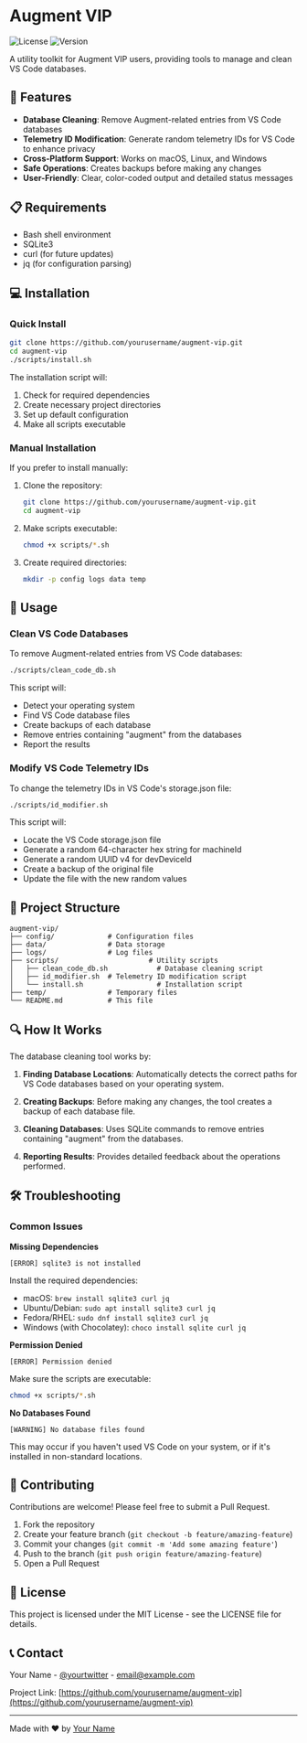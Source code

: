 # Augment VIP

![License](https://img.shields.io/badge/license-MIT-blue.svg)
![Version](https://img.shields.io/badge/version-1.0.0-green.svg)

A utility toolkit for Augment VIP users, providing tools to manage and clean VS Code databases.

## 🚀 Features

- **Database Cleaning**: Remove Augment-related entries from VS Code databases
- **Telemetry ID Modification**: Generate random telemetry IDs for VS Code to enhance privacy
- **Cross-Platform Support**: Works on macOS, Linux, and Windows
- **Safe Operations**: Creates backups before making any changes
- **User-Friendly**: Clear, color-coded output and detailed status messages

## 📋 Requirements

- Bash shell environment
- SQLite3
- curl (for future updates)
- jq (for configuration parsing)

## 💻 Installation

### Quick Install

```bash
git clone https://github.com/yourusername/augment-vip.git
cd augment-vip
./scripts/install.sh
```

The installation script will:
1. Check for required dependencies
2. Create necessary project directories
3. Set up default configuration
4. Make all scripts executable

### Manual Installation

If you prefer to install manually:

1. Clone the repository:
   ```bash
   git clone https://github.com/yourusername/augment-vip.git
   cd augment-vip
   ```

2. Make scripts executable:
   ```bash
   chmod +x scripts/*.sh
   ```

3. Create required directories:
   ```bash
   mkdir -p config logs data temp
   ```

## 🔧 Usage

### Clean VS Code Databases

To remove Augment-related entries from VS Code databases:

```bash
./scripts/clean_code_db.sh
```

This script will:
- Detect your operating system
- Find VS Code database files
- Create backups of each database
- Remove entries containing "augment" from the databases
- Report the results

### Modify VS Code Telemetry IDs

To change the telemetry IDs in VS Code's storage.json file:

```bash
./scripts/id_modifier.sh
```

This script will:
- Locate the VS Code storage.json file
- Generate a random 64-character hex string for machineId
- Generate a random UUID v4 for devDeviceId
- Create a backup of the original file
- Update the file with the new random values

## 📁 Project Structure

```
augment-vip/
├── config/             # Configuration files
├── data/               # Data storage
├── logs/               # Log files
├── scripts/                      # Utility scripts
│   ├── clean_code_db.sh            # Database cleaning script
│   ├── id_modifier.sh  # Telemetry ID modification script
│   └── install.sh                  # Installation script
├── temp/               # Temporary files
└── README.md           # This file
```

## 🔍 How It Works

The database cleaning tool works by:

1. **Finding Database Locations**: Automatically detects the correct paths for VS Code databases based on your operating system.

2. **Creating Backups**: Before making any changes, the tool creates a backup of each database file.

3. **Cleaning Databases**: Uses SQLite commands to remove entries containing "augment" from the databases.

4. **Reporting Results**: Provides detailed feedback about the operations performed.

## 🛠️ Troubleshooting

### Common Issues

**Missing Dependencies**
```
[ERROR] sqlite3 is not installed
```
Install the required dependencies:
- macOS: `brew install sqlite3 curl jq`
- Ubuntu/Debian: `sudo apt install sqlite3 curl jq`
- Fedora/RHEL: `sudo dnf install sqlite3 curl jq`
- Windows (with Chocolatey): `choco install sqlite curl jq`

**Permission Denied**
```
[ERROR] Permission denied
```
Make sure the scripts are executable:
```bash
chmod +x scripts/*.sh
```

**No Databases Found**
```
[WARNING] No database files found
```
This may occur if you haven't used VS Code on your system, or if it's installed in non-standard locations.

## 🤝 Contributing

Contributions are welcome! Please feel free to submit a Pull Request.

1. Fork the repository
2. Create your feature branch (`git checkout -b feature/amazing-feature`)
3. Commit your changes (`git commit -m 'Add some amazing feature'`)
4. Push to the branch (`git push origin feature/amazing-feature`)
5. Open a Pull Request

## 📜 License

This project is licensed under the MIT License - see the LICENSE file for details.

## 📞 Contact

Your Name - [@yourtwitter](https://twitter.com/yourtwitter) - email@example.com

Project Link: [https://github.com/yourusername/augment-vip](https://github.com/yourusername/augment-vip)

---

Made with ❤️ by [Your Name](https://github.com/yourusername)
